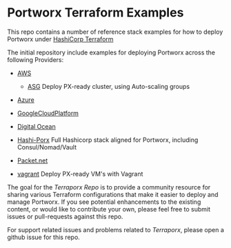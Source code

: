 # Portworx Terraform Examples

This repo contains a number of reference stack examples for how to deploy Portworx under [HashiCorp Terraform](https://www.terraform.io/)

The initial repository include examples for deploying Portworx across the following Providers:

* [AWS](https://github.com/portworx/terraporx/tree/master/aws/hashi-porx)
 
   + [ASG](https://github.com/portworx/terraporx/tree/master/aws/asg) Deploy PX-ready cluster, using Auto-scaling groups
* [Azure](https://github.com/portworx/terraporx/tree/master/azure)
* [GoogleCloudPlatform](https://github.com/portworx/terraporx/tree/master/gcp)
* [Digital Ocean](https://github.com/portworx/terraporx/tree/master/digital_ocean)
* [Hashi-Porx](https://github.com/portworx/terraporx/tree/master/hashi-porx) Full Hashicorp stack aligned for Portworx, including Consul/Nomad/Vault
* [Packet.net](https://github.com/portworx/terraporx/tree/master/packet)
* [vagrant](https://github.com/portworx/terraporx/blob/master/automation/vagrant/README.md) Deploy PX-ready VM's with Vagrant

The goal for the *Terraporx Repo* is to provide a community resource for sharing various Terraform configurations
that make it easier to deploy and manage Portworx.    If you see potential enhancements to the existing content, 
or would like to contribute your own, please feel free to submit issues or pull-requests against this repo.

For support related issues and problems related to *Terraporx*, please open a github issue for this repo.
